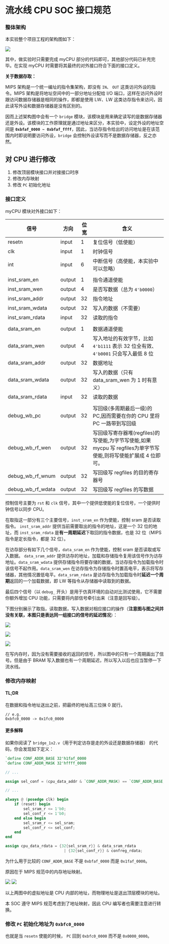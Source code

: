 # 流水线 CPU SOC 接口规范

### 整体架构
本实验整个项目工程的架构图如下：

![](./img/../../img/lab3/p1.png)

其中，做实验时只需要完成 myCPU 部分的代码即可，其他部分代码已补充完毕。在实现 myCPU 时需要将其最终的对外接口符合下面的接口定义。

**关于数据存取：**

MIPS 架构是一个统一编址的指令集架构，即没有 `IN`、 `OUT` 这类访问外设的指令。MIPS 架构是将地址空间中的一部分地址分配给 I/O 端口，这样在访问外设时跟访问数据存储器是相同的操作，即都是使用 LW、LW 这类访存指令来访问，因此读写外设和数据存储器是没有区别的。

因而上述架构图中会有一个 `bridge` 模块，该模块是用来确定读写的是数据存储器还是外设。该模块的工作原理就是通过地址来区分，本实验中，设定外设的地址空间是 **`0xbfaf_0000 ~ 0xbfaf_ffff`**，因此，当访存指令给出的访问地址是在该范围内时即说明要访问外设，`bridge` 会控制外设读写而不是数据存储器，反之亦然。 


## 对 CPU 进行修改

1. 修改顶层模块接口并对接接口时序
2. 修改内存映射
3. 修改 `PC` 初始化地址

### 接口定义

myCPU 模块对外接口如下：

| 信号              | 方向   | 位宽 | 含义                                                                                                             |
| -                 | -      | -    | -                                                                                                                |
| resetn            | input  | 1    | 复位信号（低使能）                                                                                               |
| clk               | input  | 1    | 时钟信号                                                                                                         |
| int               | input  | 6    | 中断信号（高使能，本实验中可以忽略）                                                                             |
|                   |        |      |                                                                                                                  |
| inst_sram_en      | output | 1    | 指令通道使能                                                                                                     |
| inst_sram_wen     | output | 4    | 是否写数据（总为 `4'b0000`）                                                                                     |
| inst_sram_addr    | output | 32   | 指令地址                                                                                                         |
| inst_sram_wdata   | output | 32   | 写入的数据（不需要）                                                                                             |
| inst_sram_rdata   | input  | 32   | 读取的指令                                                                                                       |
|                   |        |      |                                                                                                                  |
| data_sram_en      | output | 1    | 数据通道使能                                                                                                     |
| data_sram_wen     | output | 4    | 写入地址的有效字节，比如 `4'b1111` 表示 32 位全有效、 `4'b0001` 只会写入最低 8 位                                |
| data_sram_addr    | output | 32   | 数据地址                                                                                                         |
| data_sram_wdata   | output | 32   | 写入的数据（只有 data_sram_wen 为 1 时有意义）                                                                   |
| data_sram_rdata   | input  | 32   | 读取的数据                                                                                                       |
|                   |        |      |                                                                                                                  |
| debug_wb_pc       | output | 32   | 写回级(多周期最后一级)的 PC,因而需要在你的 CPU 里将 PC 一路带到写回级                                            |
| debug_wb_rf_wen   | output | 32   | 写回级写寄存器堆(regfiles)的写使能,为字节写使能,如果 mycpu 写 regfiles为单字节写使能,则将写使能扩展成 4 位即可。 |
| debug_wb_rf_wnum  | output | 32   | 写回级写 regfiles 的目的寄存器号                                                                                 |
| debug_wb_rf_wdata | output | 32   | 写回级写 regfiles 的写数据                                                                                       |

控制信号主要为 `rst` 和 `clk` 信号，其中一个提供低使能的复位信号，一个提供时钟信号以同步 CPU。

在取指这一部分有三个主要信号，`inst_sram_en` 作为使能，控制 sram 是否读取指令。 `inst_sram_addr` 提供当前需要取出的指令的地址，这是一个 32 位的地址，而 `inst_sram_rdata` 是**有一周期延迟**下取回的指令数据，也是 32 位（MIPS 指令是定长指令，都是 32 位）。

在访存部分有如下几个信号，`data_sram_en` 作为使能，控制 sram 是否读取或写入数据。 `data_sram_addr` 提供访存的地址，加载和存储指令复用该信号作为访存地址。`data_sram_wdata` 提供存储指令将要存储的数据，当访存指令为加载指令时该信号不起作用。`data_sram_wen` 在访存指令为存储指令时置高电平，表示将写存储器，其他情况置低电平。`data_sram_rdata` 是访存指令为加载指令时**延迟一个周期**返回的一个加载数据，即 LW 等指令从存储器中读取到的数据。

最后四个信号（以 `debug_` 开头）是用于仿真环境的自动对比测试使用，它不需要你额外增加 CPU 功能，只需要将内部信号牵引出来（注意是回写级）。

下图分别展示了取指，读取数据，写入数据对相应接口的操作（**注意图与图之间并没有关联，本图只是表达同一组接口的信号的延迟情况**）：

![](../img/lab5/read_inst.svg)

![](../img/lab5/read_data.svg)

![](../img/lab5/write_data.svg)

在写内存时，因为没有需要接收的返回的信号，所以图中的只有一个周期画出了信号。但是由于 BRAM 写入数据也有一个周期延迟，所以写入以后也应当暂停一下流水线。

### 修改内存映射

#### TL;DR

在数据和指令地址送出之前，把最终的地址高三位抹 0 就行。

```
// e.g.
0xbfc0_0000 -> 0x1fc0_0000
```


#### 更多解释

如果你阅读了 `bridge_1x2.v`（用于判定访存是走的外设还是数据存储器） 的代码，你会发现如下定义：

```verilog
`define CONF_ADDR_BASE 32'h1faf_0000
`define CONF_ADDR_MASK 32'hffff_0000

// ...

assign sel_conf = (cpu_data_addr & `CONF_ADDR_MASK) == `CONF_ADDR_BASE;

// ...

always @ (posedge clk) begin
    if (reset) begin
        sel_sram_r <= 1'b0;
        sel_conf_r <= 1'b0;
    end else begin
        sel_sram_r <= sel_sram;
        sel_conf_r <= sel_conf;
    end
end

assign cpu_data_rdata = {32{sel_sram_r}} & data_sram_rdata
                          | {32{sel_conf_r}} & confreg_rdata;
```


为什么用于比较的 `CONF_ADDR_BASE` 不是 `0xbfaf_0000` 而是 `0x1faf_0000`。

原因在于 MIPS 规范中的内存地址映射。

![](../img/lab5/2020-09-22-seg-map.png)
![](../img/lab5/2020-09-22-seg-map-zh.png)

以上两图中的虚拟地址是 CPU 内部的地址，而物理地址是送出顶层模块的地址。

本 SOC 遵守 MIPS 规范考虑到了地址映射，因此 CPU 编写者也需要注意进行转换。

### 修改 `PC` 初始化地址为 `0xbfc0_0000`

也就是当 `resetn` 使能的时候， `PC` 回到 `0xbfc0_0000` 而不是 `0x0000_0000`。
